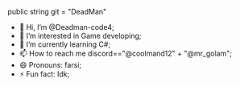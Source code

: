 public string git = "DeadMan"

- 👋 Hi, I’m @Deadman-code4;
- 👀 I’m interested in Game developing;
- 🌱 I’m currently learning C#;
- 📫 How to reach me discord=="@coolmand12" + "@mr_golam";
- 😄 Pronouns: farsi;
- ⚡ Fun fact: Idk;

<!---
Hello if you have problem just call me;
--->
